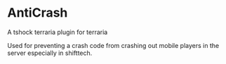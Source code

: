 # AntiCrash
A tshock terraria plugin for terraria

Used for preventing a crash code from crashing out mobile players in the server especially in shifttech.
